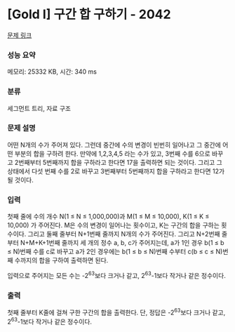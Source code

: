 # [Gold I] 구간 합 구하기 - 2042 

[문제 링크](https://www.acmicpc.net/problem/2042) 

### 성능 요약

메모리: 25332 KB, 시간: 340 ms

### 분류

세그먼트 트리, 자료 구조

### 문제 설명

<p>어떤 N개의 수가 주어져 있다. 그런데 중간에 수의 변경이 빈번히 일어나고 그 중간에 어떤 부분의 합을 구하려 한다. 만약에 1,2,3,4,5 라는 수가 있고, 3번째 수를 6으로 바꾸고 2번째부터 5번째까지 합을 구하라고 한다면 17을 출력하면 되는 것이다. 그리고 그 상태에서 다섯 번째 수를 2로 바꾸고 3번째부터 5번째까지 합을 구하라고 한다면 12가 될 것이다.</p>

### 입력 

 <p>첫째 줄에 수의 개수 N(1 ≤ N ≤ 1,000,000)과 M(1 ≤ M ≤ 10,000), K(1 ≤ K ≤ 10,000) 가 주어진다. M은 수의 변경이 일어나는 횟수이고, K는 구간의 합을 구하는 횟수이다. 그리고 둘째 줄부터 N+1번째 줄까지 N개의 수가 주어진다. 그리고 N+2번째 줄부터 N+M+K+1번째 줄까지 세 개의 정수 a, b, c가 주어지는데, a가 1인 경우 b(1 ≤ b ≤ N)번째 수를 c로 바꾸고 a가 2인 경우에는 b(1 ≤ b ≤ N)번째 수부터 c(b ≤ c ≤ N)번째 수까지의 합을 구하여 출력하면 된다.</p>

<p>입력으로 주어지는 모든 수는 -2<sup>63</sup>보다 크거나 같고, 2<sup>63</sup>-1보다 작거나 같은 정수이다.</p>

### 출력 

 <p>첫째 줄부터 K줄에 걸쳐 구한 구간의 합을 출력한다. 단, 정답은 -2<sup>63</sup>보다 크거나 같고, 2<sup>63</sup>-1보다 작거나 같은 정수이다.</p>

